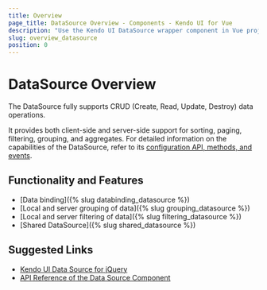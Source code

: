 ```yaml
---
title: Overview
page_title: DataSource Overview - Components - Kendo UI for Vue
description: "Use the Kendo UI DataSource wrapper component in Vue projects."
slug: overview_datasource
position: 0
---
```


# DataSource Overview

The DataSource fully supports CRUD (Create, Read, Update, Destroy) data operations.

It provides both client-side and server-side support for sorting, paging, filtering, grouping, and aggregates. For detailed information on the capabilities of the DataSource, refer to its [configuration API, methods, and events](https://docs.telerik.com/kendo-ui/api/javascript/data/datasource).

<div data-component="StartFreeTrialSection"></div>

## Functionality and Features

* [Data binding]({% slug databinding_datasource %})
* [Local and server grouping of data]({% slug grouping_datasource %})
* [Local and server filtering of data]({% slug filtering_datasource %})
* [Shared DataSource]({% slug shared_datasource %})

## Suggested Links

* [Kendo UI Data Source for jQuery](https://docs.telerik.com/kendo-ui/framework/datasource/overview)
* [API Reference of the Data Source Component](https://docs.telerik.com/kendo-ui/api/javascript/data/datasource)

